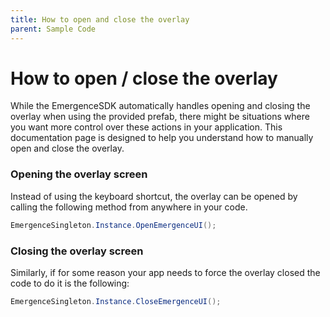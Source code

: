 ```yaml
---
title: How to open and close the overlay
parent: Sample Code
---
```


# How to open / close the overlay

While the EmergenceSDK automatically handles opening and closing the overlay when using the provided prefab, there might be situations where you want more control over these actions in your application. This documentation page is designed to help you understand how to manually open and close the overlay.

### Opening the overlay screen

Instead of using the keyboard shortcut, the overlay can be opened by calling the following method from anywhere in your code.

```csharp
EmergenceSingleton.Instance.OpenEmergenceUI();
```

### Closing the overlay screen

Similarly, if for some reason your app needs to force the overlay closed the code to do it is the following:

```csharp
EmergenceSingleton.Instance.CloseEmergenceUI();
```
